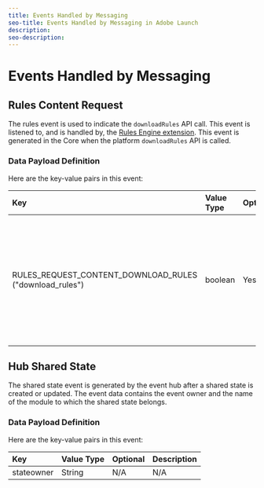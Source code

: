 ```yaml
---
title: Events Handled by Messaging
seo-title: Events Handled by Messaging in Adobe Launch
description: 
seo-description: 
---
```


# Events Handled by Messaging

## Rules Content Request

The rules event is used to indicate the `downloadRules` API call. This event is listened to, and is handled by, the [Rules Engine extension](../../../rules-engine/). This event is generated in the Core when the platform `downloadRules` API is called.

### Data Payload Definition

Here are the key-value pairs in this event:

| **Key** | **Value Type** | **Optional** | **Description** |
| :--- | :--- | :--- | :--- |
| RULES\_REQUEST\_CONTENT\_DOWNLOAD\_RULES \("download\_rules"\) | boolean | Yes | Key indicates that the Request Content event is specifically for the extension to download rules from the rules URL  in the latest configuration. |

## Hub Shared State

The shared state event is generated by the event hub after a shared state is created or updated. The event data contains the event owner and the name of the module to which the shared state belongs.

### Data Payload Definition

Here are the key-value pairs in this event:

| **Key** | **Value Type** | **Optional** | **Description** |
| :--- | :--- | :--- | :--- |
| stateowner | String | N/A | N/A |

